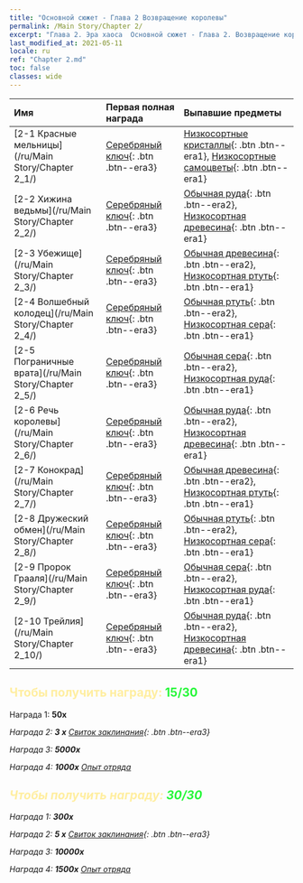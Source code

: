 ```yaml
---
title: "Основной сюжет - Глава 2 Возвращение королевы"
permalink: /Main Story/Chapter 2/
excerpt: "Глава 2. Эра хаоса  Основной сюжет - Глава 2. Возвращение королевы"
last_modified_at: 2021-05-11
locale: ru
ref: "Chapter 2.md"
toc: false
classes: wide
---
```


  | Имя |  Первая полная награда | Выпавшие предметы |
  |:------------|:------------|:------------| 
  | [2-1 Красные мельницы](/ru/Main Story/Chapter 2_1/) | [Серебряный ключ](/ItemsRU/con_693/){: .btn .btn--era3} | [Низкосортные кристаллы](/ItemsRU/mat_5/){: .btn .btn--era1}, [Низкосортные самоцветы](/ItemsRU/mat_4/){: .btn .btn--era1} |
  | [2-2 Хижина ведьмы](/ru/Main Story/Chapter 2_2/) | [Серебряный ключ](/ItemsRU/con_693/){: .btn .btn--era3} | [Обычная руда](/ItemsRU/mat_6/){: .btn .btn--era2}, [Низкосортная древесина](/ItemsRU/mat_1/){: .btn .btn--era1} |
  | [2-3 Убежище](/ru/Main Story/Chapter 2_3/) | [Серебряный ключ](/ItemsRU/con_693/){: .btn .btn--era3} | [Обычная древесина](/ItemsRU/mat_7/){: .btn .btn--era2}, [Низкосортная ртуть](/ItemsRU/mat_2/){: .btn .btn--era1} |
  | [2-4 Волшебный колодец](/ru/Main Story/Chapter 2_4/) | [Серебряный ключ](/ItemsRU/con_693/){: .btn .btn--era3} | [Обычная ртуть](/ItemsRU/mat_8/){: .btn .btn--era2}, [Низкосортная сера](/ItemsRU/mat_3/){: .btn .btn--era1} |
  | [2-5 Пограничные врата](/ru/Main Story/Chapter 2_5/) | [Серебряный ключ](/ItemsRU/con_693/){: .btn .btn--era3} | [Обычная сера](/ItemsRU/mat_9/){: .btn .btn--era2}, [Низкосортная руда](/ItemsRU/mat_1/){: .btn .btn--era1} |
  | [2-6 Речь королевы](/ru/Main Story/Chapter 2_6/) | [Серебряный ключ](/ItemsRU/con_693/){: .btn .btn--era3} | [Обычная руда](/ItemsRU/mat_6/){: .btn .btn--era2}, [Низкосортная древесина](/ItemsRU/mat_1/){: .btn .btn--era1} |
  | [2-7 Конокрад](/ru/Main Story/Chapter 2_7/) | [Серебряный ключ](/ItemsRU/con_693/){: .btn .btn--era3} | [Обычная древесина](/ItemsRU/mat_7/){: .btn .btn--era2}, [Низкосортная ртуть](/ItemsRU/mat_2/){: .btn .btn--era1} |
  | [2-8 Дружеский обмен](/ru/Main Story/Chapter 2_8/) | [Серебряный ключ](/ItemsRU/con_693/){: .btn .btn--era3} | [Обычная ртуть](/ItemsRU/mat_8/){: .btn .btn--era2}, [Низкосортная сера](/ItemsRU/mat_3/){: .btn .btn--era1} |
  | [2-9 Пророк Грааля](/ru/Main Story/Chapter 2_9/) | [Серебряный ключ](/ItemsRU/con_693/){: .btn .btn--era3} | [Обычная сера](/ItemsRU/mat_9/){: .btn .btn--era2}, [Низкосортная руда](/ItemsRU/mat_1/){: .btn .btn--era1} |
  | [2-10 Трейлия](/ru/Main Story/Chapter 2_10/) | [Серебряный ключ](/ItemsRU/con_693/){: .btn .btn--era3} | [Обычная руда](/ItemsRU/mat_6/){: .btn .btn--era2}, [Низкосортная древесина](/ItemsRU/mat_1/){: .btn .btn--era1} |


## <span style="color: #ffeea0">Чтобы получить награду: </span><span style="color: #27f73a">15/30</span>

 Награда 1:  **50x** <i class="fas fa-gem"/>

 Награда 2: **3 x** [Свиток заклинания](/ItemsRU/con_694/){: .btn .btn--era3}

 Награда 3:  **5000x** <i class="fas fa-coins"/>

 Награда 4:  **1000x** [Опыт отряда](/ItemsRU/con_902/)



## <span style="color: #ffeea0">Чтобы получить награду: </span><span style="color: #27f73a">30/30</span>

 Награда 1:  **300x** <i class="fas fa-gem"/>

 Награда 2: **5 x** [Свиток заклинания](/ItemsRU/con_694/){: .btn .btn--era3}

 Награда 3:  **10000x** <i class="fas fa-coins"/>

 Награда 4:  **1500x** [Опыт отряда](/ItemsRU/con_902/)

